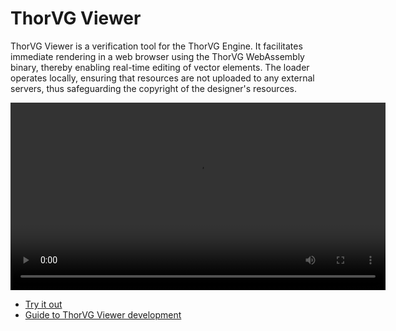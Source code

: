 # ThorVG Viewer

ThorVG Viewer is a verification tool for the ThorVG Engine. It facilitates immediate rendering in a web browser using the ThorVG WebAssembly binary, thereby enabling real-time editing of vector elements. The loader operates locally, ensuring that resources are not uploaded to any external servers, thus safeguarding the copyright of the designer's resources.

<p align="center">
  <video width="600" height="auto" src="https://github.com/thorvg/thorvg.viewer/blob/main/resources/thorvg_viewer.mp4">
</p>


- [Try it out](https://thorvg.github.io/thorvg.viewer/)
- [Guide to ThorVG Viewer development](https://github.com/thorvg/thorvg/wiki/ThorVG-Viewer-Development-Guide)
